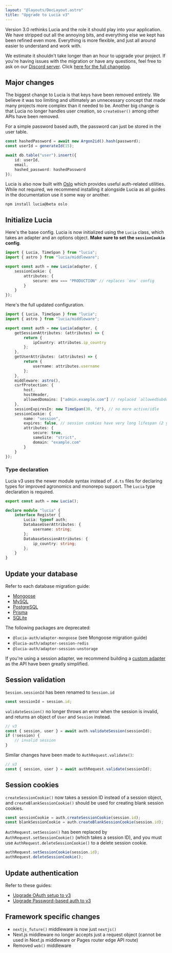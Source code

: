 ```yaml
---
layout: "@layouts/DocLayout.astro"
title: "Upgrade to Lucia v3"
---
```


Version 3.0 rethinks Lucia and the role it should play into your application. We have stripped out all the annoying bits, and everything else we kept has been refined even more. Everything is more flexible, and just all around easier to understand and work with. 

We estimate it shouldn't take longer than an hour to upgrade your project. If you're having issues with the migration or have any questions, feel free to ask on our [Discord server](https://discord.com/invite/PwrK3kpVR3). Click [here for the full changelog]().

## Major changes

The biggest change to Lucia is that keys have been removed entirely. We believe it was too limiting and ultimately an unnecessary concept that made many projects more complex than it needed to be. Another big change is that Lucia no longer handles user creation, so `createUser()` among other APIs have been removed.

For a simple password based auth, the password can just be stored in the user table.

```ts
const hashedPassword = await new Argon2id().hash(password);
const userId = generateId(15);

await db.table("user").insert({
	id: userId,
	email,
	hashed_password: hashedPassword
});
```

Lucia is also now built with [Oslo]() which provides useful auth-related utilities. While not required, we recommend installing it alongside Lucia as all guides in the documentation use it some way or another.

```
npm install lucia@beta oslo
```

## Initialize Lucia

Here's the base config. Lucia is now initialized using the `Lucia` class, which takes an adapter and an options object. **Make sure to set the `sessionCookie` config**.

```ts
import { Lucia, TimeSpan } from "lucia";
import { astro } from "lucia/middleware";

export const auth = new Lucia(adapter, {
	sessionCookie: {
		attributes: {
			secure: env === "PRODUCTION" // replaces `env` config
		}
	}
});
```

Here's the full updated configuration.

```ts
import { Lucia, TimeSpan } from "lucia";
import { astro } from "lucia/middleware";

export const auth = new Lucia(adapter, {
	getSessionAttributes: (attributes) => {
		return {
			ipCountry: attributes.ip_country
		};
	},
	getUserAttributes: (attributes) => {
		return {
			username: attributes.username
		};
	},
	middleware: astro(),
	csrfProtection: {
		host,
		hostHeader,
		allowedDomains: ["admin.example.com"] // replaced `allowedSubdomains`
	},
	sessionExpiresIn: new TimeSpan(30, "d"), // no more active/idle
	sessionCookie: {
		name: "session",
		expires: false, // session cookies have very long lifespan (2 years)
		attributes: {
			secure: true,
			sameSite: "strict",
			domain: "example.com"
		}
	}
});
```

### Type declaration

Lucia v3 uses the newer module syntax instead of `.d.ts` files for declaring types for improved agronomics and monorepo support. The `Lucia` type declaration is required.

```ts
export const auth = new Lucia();

declare module "lucia" {
	interface Register {
		Lucia: typeof auth;
		DatabaseUserAttributes: {
			username: string;
		};
		DatabaseSessionAttributes: {
			ip_country: string;
		};
	}
}
```

## Update your database

Refer to each database migration guide:

- [Mongoose](/upgrade-v3/mongoose)
- [MySQL](/upgrade-v3/mysql)
- [PostgreSQL](/upgrade-v3/postgresql)
- [Prisma](/upgrade-v3/prisma)
- [SQLite](/upgrade-v3/sqlite)

The following packages are deprecated:

- `@lucia-auth/adapter-mongoose` (see Mongoose migration guide)
- `@lucia-auth/adapter-session-redis`
- `@lucia-auth/adapter-session-unstorage`

If you're using a session adapter, we recommend building a [custom adapter]() as the API have been greatly simplified.

## Session validation

`Session.sessionId` has been renamed to `Session.id`

```ts
const sessionId = session.id;
```

`validateSession()` no longer throws an error when the session is invalid, and returns an object of `User` and `Session` instead.

```ts
// v3
const { session, user } = await auth.validateSession(sessionId);
if (!session) {
	// invalid session
}
```

Similar changes have been made to `AuthRequest.validate()`:

```ts
// v3
const { session, user } = await authRequest.validate(sessionId);
```

## Session cookies

`createSessionCookie()` now takes a session ID instead of a session object, and `createBlankSessionCookie()` should be used for creating blank session cookies.

```ts
const sessionCookie = auth.createSessionCookie(session.id);
const blankSessionCookie = auth.createBlankSessionCookie(session.id);
```

`AuthRequest.setSession()` has been replaced by `AuthRequest.setSessionCookie()` (which takes a session ID), and you must use `AuthRequest.deleteSessionCookie()` to a delete session cookie.

```ts
authRequest.setSessionCookie(session.id);
authRequest.deleteSessionCookie();
```

## Update authentication

Refer to these guides:

- [Upgrade OAuth setup to v3](/upgrade-v3/oauth)
- [Upgrade Password-based auth to v3](/upgrade-v3/password)

## Framework specific changes

- `nextjs_future()` middleware is now just `nextjs()`
- Next.js middleware no longer accepts just a request object (cannot be used in Next.js middleware or Pages router edge API route)
- Removed `web()` middleware

